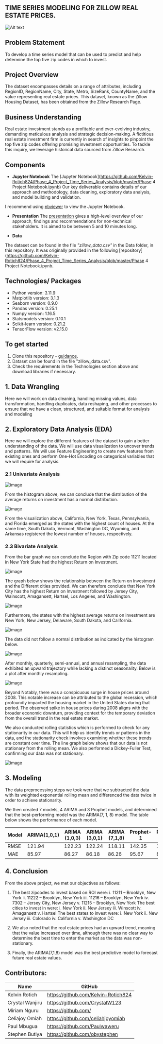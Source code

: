 ## TIME SERIES MODELING FOR ZILLOW REAL ESTATE PRICES.
![Alt text](https://www.bis.org/img/featureimg/pp_residential_2111.jpg)

## Problem Statement
To develop a time series model that can be used to predict and help determine the top five zip codes in which to invest.

## Project Overview
The dataset encompasses details on a range of attributes, including RegionID, RegionName, City, State, Metro, SizeRank, CountyName, and the value representing real estate prices. This dataset, known as the Zillow Housing Dataset, has been obtained from the Zillow Research Page.

## Business Understanding
Real estate investment stands as a profitable and ever-evolving industry, demanding meticulous analysis and strategic decision-making. A fictitious real estate investment firm is currently in search of insights to pinpoint the top five zip codes offering promising investment opportunities. To tackle this inquiry, we leverage historical data sourced from Zillow Research.

## Components

* **Jupyter Notebook**
The [Jupyter Notebook](https://github.com/Kelvin-Rotich824/Phase_4_Project_Time_Series_Analysis/blob/master/Phase 4 Project Notebook.ipynb) Our key deliverable contains details of our approach and methodology, data cleaning, exploratory data analysis, and model building and validation.

I recommend using [nbviewer](https://nbviewer.jupyter.org/) to view the Jupyter Notebook.

* **Presentation**
The [presentation](https://) gives a high-level overview of our approach, findings and recommendations for non-technical stakeholders. It is aimed to be between 5 and 10 minutes long.

* **Data**

The dataset can be found in the file *"zillow_data.csv"* in the Data folder, in this repository. It was originally provided in the following [repository](https://github.com/Kelvin-Rotich824/Phase_4_Project_Time_Series_Analysis/blob/master/Phase 4 Project Notebook.ipynb.

## Technologies/ Packages

* Python version: 3.11.9
* Matplotlib version: 3.1.3
* Seaborn version: 0.9.0
* Pandas version: 0.25.1
* Numpy version: 1.16.5
* Statsmodels version: 0.10.1
* Scikit-learn version: 0.21.2 
* TensorFlow version: v2.15.0

## To get started

1. Clone this repository - [guidance](https://help.github.com/articles/cloning-a-repository/).
2. Dataset can be found in the file "zillow_data.csv".
3. Check the requirements in the Technologies section above and download libraries if necessary.

## 1. Data Wrangling
Here we will work on data cleaning, handling missing values, data transformation, handling duplicates, data reshaping, and other processes to ensure that we have a clean, structured, and suitable format for analysis and modeling

## 2. Exploratory Data Analysis (EDA)
Here we will explore the different features of the dataset to gain a better understanding of the data. We will use data visualization to uncover trends and patterns. We will use Feature Engineering to create new features from existing ones and perform One-Hot Encoding on categorical variables that we will require for analysis.

### 2.1 Univariate Analysis

![image](https://github.com/Kelvin-Rotich824/Phase_4_Project_Time_Series_Analysis/assets/141912522/015fb1e8-a0db-4fc3-9967-131de6ed805e)

From the histogram above, we can conclude that the distribution of the average returns on investment has a normal distribution. 

![image](https://github.com/Kelvin-Rotich824/Phase_4_Project_Time_Series_Analysis/assets/141912522/59ff5137-16fe-4c38-ab1d-bf54d129acb3)

From the visualization above, California, New York, Texas, Pennsylvania, and Florida emerged as the states with the highest count of houses. At the same time, South Dakota, Vermont, Washington DC, Wyoming, and Arkansas registered the lowest number of houses, respectively.

### 2.3 Bivariate Analysis
From the bar graph we can conclude the Region with  Zip code 11211 located in New York State had the highest Return on Investment.

![image](https://github.com/Kelvin-Rotich824/Phase_4_Project_Time_Series_Analysis/assets/141912522/54c713a3-2118-4d0d-8335-c6ccafe11431)

The graph below shows the relationship between the Return on Investment and the Different cities provided. We can therefore conclude that New York City has the highest Return on Investment followed by Jersey  City, Wainscott, Amagansett, Hartsel, Los Angeles, and  Washington.

![image](https://github.com/Kelvin-Rotich824/Phase_4_Project_Time_Series_Analysis/assets/141912522/bfefc512-62e7-423a-bbac-bd936838e4cc)

Furthermore, the states with the highest average returns on investment are New York, New Jersey, Delaware, South Dakota, and California. 

![image](https://github.com/Kelvin-Rotich824/Phase_4_Project_Time_Series_Analysis/assets/141912522/f827e2ef-5a88-4ade-881f-76fe7f89c56a)

The data did not follow a normal distribution as indicated by the histogram below.
 
![image](https://github.com/Kelvin-Rotich824/Phase_4_Project_Time_Series_Analysis/assets/141912522/0473537f-13ef-4a4b-9afe-436e6321fad4)

After monthly, quarterly, semi-annual, and annual resampling, the data exhibited an upward trajectory while lacking a distinct seasonality. Below is a plot after monthly resampling.

![image](https://github.com/Kelvin-Rotich824/Phase_4_Project_Time_Series_Analysis/assets/141912522/bb20525b-0a94-4bea-80ea-43dcdaf977b8)

Beyond Notably, there was a conspicuous surge in house prices around 2008. This notable increase can be attributed to the global recession, which profoundly impacted the housing market in the United States during that period. The observed spike in house prices during 2008 aligns with the broader economic downturn, providing context for the temporary deviation from the overall trend in the real estate market.

We also conducted rolling statistics which is performed to check for any stationarity in our data.  This will help us identify trends or patterns in the data, and the stationarity check involves examining whether these trends are constant over time.
The line graph below shows that our data is not stationary from the rolling mean. We also performed a Dickey-Fuller Test, confirming our data was not stationary.

![image](https://github.com/Kelvin-Rotich824/Phase_4_Project_Time_Series_Analysis/assets/141912522/576c4793-b71b-4cb8-aec8-f254f8be5781)

## 3. Modeling
The data preprocessing steps we took were that we subtracted the data with its weighted exponential rolling mean and differenced the data twice in order to achieve stationarity.

We then created 7 models, 4 ARIMA and 3 Prophet models, and determined that the best-performing model was the ARIMA(7, 1, 8) model. The table below shows the performance of each model.

|Model|	ARIMA(1,0,1)|ARIMA (1,0,3)|ARIMA (3,0,1)|ARIMA (7,1,8)|Prophet-1|Prophet-2|Final-Prophet|
|-----|-------------|-------------|-------------|-------------|---------|---------|-------------|
|RMSE|121.94|122.23|122.24|118.11|142.35|122.51|121.87|
|MAE |85.97|86.27|86.18|86.26|95.67|87.13|86.22|


## 4. Conclusion

From the above project, we met our objectives as follows:
1. The best zipcodes to invest based on ROI were:
    i.	11211 – Brooklyn, New York
    ii.	11222 – Brooklyn, New York
    iii.	11216 – Brooklyn, New York
    iv.	7302 – Jersey City, New Jersey
    v.	11215 – Brooklyn, New York
	The best cities to invest in were:
    i.	New York
    ii.	New Jersey
    iii.	Winscott
    iv.	Amagansett
    v.	Hartsel
  The best states to invest were:
    i.	New York
    ii.	New Jersey
    iii.	Colorado
    iv.	California
    v.	Washington DC

2. We also noted that the real estate prices had an upward trend, meaning that the value increased over time, although there was no clear way to determine the best time to enter the market as the data was non-stationary. 

3. Finally, the ARIMA(7,1,8) model was the best predictive model to forecast future real estate values. 

## Contributors:
|Name     |  GitHub   |
|---------|-----------------|
|Kelvin Rotich |https://github.com/Kelvin-Rotich824|
|Crystal Wanjiru |https://github.com/CrystalW123|
|Miriam Nguru |https://github.com/|
|Celiajoy Omiah |https://github.com/celiahjoyomiah|
|Paul Mbugua |https://github.com/Paulwaweru|
|Stephen Butiya |https://github.com/obystephen|
